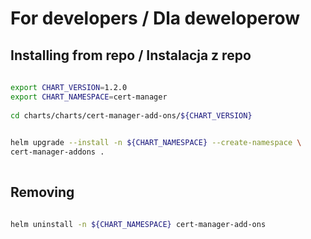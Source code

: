 # For developers / Dla deweloperow 
 
## Installing from repo / Instalacja z repo 
 
```bash 
 
export CHART_VERSION=1.2.0
export CHART_NAMESPACE=cert-manager
 
cd charts/charts/cert-manager-add-ons/${CHART_VERSION} 

 
helm upgrade --install -n ${CHART_NAMESPACE} --create-namespace \
cert-manager-addons .  
 
``` 
## Removing


```bash

helm uninstall -n ${CHART_NAMESPACE} cert-manager-add-ons

```

